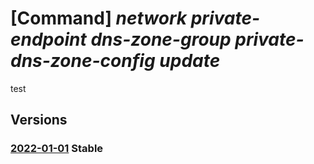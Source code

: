 # [Command] _network private-endpoint dns-zone-group private-dns-zone-config update_

test

## Versions

### [2022-01-01](/Resources/mgmt-plane/L3N1YnNjcmlwdGlvbnMve30vcmVzb3VyY2Vncm91cHMve30vcHJvdmlkZXJzL21pY3Jvc29mdC5uZXR3b3JrL3ByaXZhdGVlbmRwb2ludHMve30vcHJpdmF0ZWRuc3pvbmVncm91cHMve30=/2022-01-01.xml) **Stable**

<!-- mgmt-plane /subscriptions/{}/resourcegroups/{}/providers/microsoft.network/privateendpoints/{}/privatednszonegroups/{} 2022-01-01 properties.privateDnsZoneConfigs[] -->

